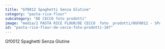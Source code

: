 ```yaml
---
title: "Gf0012 Spaghetti Senza Glutine"
category: "pasta-rice-flour"
subcategory: "DE CECCO foto prodotti"
image: "media/2 PASTA RICE FLOUR/DE CECCO  foto  prodotti/0GF0012 - SPAGHETTI SENZA GLUTINE.jpg"
id: "pasta-rice-flour-de-cecco-foto-prodotti-107"
---
```


Gf0012 Spaghetti Senza Glutine
